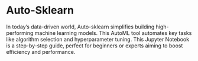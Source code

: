 # Auto-Sklearn
In today’s data-driven world, Auto-sklearn simplifies building high-performing machine learning models. This AutoML tool automates key tasks like algorithm selection and hyperparameter tuning. This Jupyter Notebook is a step-by-step guide, perfect for beginners or experts aiming to boost efficiency and performance.
